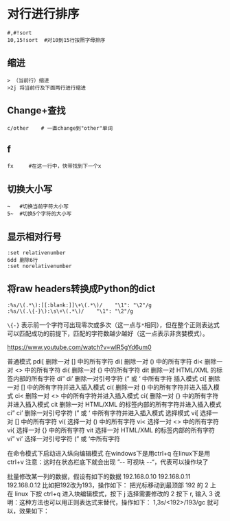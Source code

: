 
# 对行进行排序

```
#,#!sort
10,15!sort  #对10到15行按照字母排序
```

## 缩进 ##
```
> （当前行）缩进
>2j 将当前行及下面两行进行缩进
```

## Change+查找 ##

```
c/other    # 一直change到"other"单词
```

## f

```
fx     #在这一行中，快带找到下一个x
```


## 切换大小写

```
~   #切换当前字符大小写
5~  #切换5个字符的大小写
```

## 显示相对行号

```
:set relativenumber
6dd 删除6行
:set norelativenumber
```

## 将raw headers转换成Python的dict

```
:%s/\(.*\):[[:blank:]]\+\(.*\)/    "\1": "\2"/g
:%s/\(.\{-}\):\s\+\(.*\)/    "\1": "\2"/g
```

`\{-}` 表示前一个字符可出现零次或多次（这一点与`*`相同），但在整个正则表达式可以匹配成功的前提下，匹配的字符数越少越好（这一点表示非贪婪模式）。

https://www.youtube.com/watch?v=wlR5gYd6um0



普通模式
pdi[ 删除一对 [] 中的所有字符
di( 删除一对 () 中的所有字符
di< 删除一对 <> 中的所有字符
di{ 删除一对 {} 中的所有字符
dit 删除一对 HTML/XML 的标签内部的所有字符
di” di’ 删除一对引号字符 (” 或 ‘ 中所有字符
插入模式
ci[ 删除一对 [] 中的所有字符并进入插入模式
ci( 删除一对 () 中的所有字符并进入插入模式
ci< 删除一对 <> 中的所有字符并进入插入模式
ci{ 删除一对 {} 中的所有字符并进入插入模式
cit 删除一对 HTML/XML 的标签内部的所有字符并进入插入模式
ci” ci’ 删除一对引号字符 (” 或 ‘ 中所有字符并进入插入模式
选择模式
vi[ 选择一对 [] 中的所有字符
vi( 选择一对 () 中的所有字符
vi< 选择一对 <> 中的所有字符
vi{ 选择一对 {} 中的所有字符
vit 选择一对 HTML/XML 的标签内部的所有字符
vi” vi’ 选择一对引号字符 (” 或 ‘中所有字符


在命令模式下启动进入纵向编辑模式
在windows下是用ctrl+q
在linux下是用ctrl+v
注意：这时在状态栏底下就会出现 ”-- 可视块 --“，代表可以操作块了

批量修改某一列的数据，假设有如下的数据
192.168.0.10
192.168.0.11
192.168.0.12
比如把192改为193，操作如下：
把光标移动到最顶部 192 的 2 上
在 linux 下按 ctrl+q
进入块编辑模式，按下 j
选择需要修改的 2
按下 r, 输入 3
说明：这种方法也可以用正则表达式来替代，操作如下： 1,3s/<192>/193/gc 就可以，效果如下：










